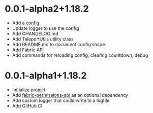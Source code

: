 # 0.0.1-alpha2+1.18.2

* Add a config
* Update logger to use the config
* Add CHANGELOG.md
* Add TeleportUtils utility class
* Add README.md to document config shape
* Add Fabric API
* Add commands for reloading config, clearing countdown, debug

# 0.0.1-alpha1+1.18.2

* Initialize project
* Add [fabric-permissions-api]() as an optional dependency
* Add custom logger that could write to a logfile
* Add GitHub CI